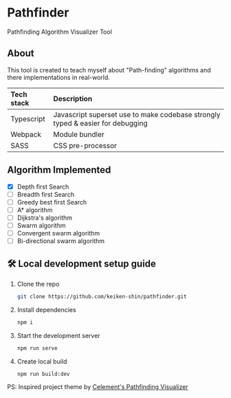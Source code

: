 # Pathfinder

Pathfinding Algorithm Visualizer Tool

## About

This tool is created to teach myself about "Path-finding" algorithms and there implementations in real-world.

| Tech stack | Description                                                                    |
| :--------- | :----------------------------------------------------------------------------- |
| Typescript | Javascript superset use to make codebase strongly typed & easier for debugging |
| Webpack    | Module bundler                                                                 |
| SASS       | CSS pre-processor                                                              |

## Algorithm Implemented

-   [x] Depth first Search
-   [ ] Breadth first Search
-   [ ] Greedy best first Search
-   [ ] A\* algorithm
-   [ ] Dijkstra's algorithm
-   [ ] Swarm algorithm
-   [ ] Convergent swarm algorithm
-   [ ] Bi-directional swarm algorithm

## 🛠️ Local development setup guide

1. Clone the repo

    ```sh
    git clone https://github.com/keiken-shin/pathfinder.git
    ```

2. Install dependencies

    ```sh
    npm i
    ```

3. Start the development server

    ```sh
    npm run serve
    ```

4. Create local build

    ```sh
    npm run build:dev
    ```

PS: Inspired project theme by [Celement's Pathfinding Visualizer](https://github.com/clementmihailescu/Pathfinding-Visualizer)
